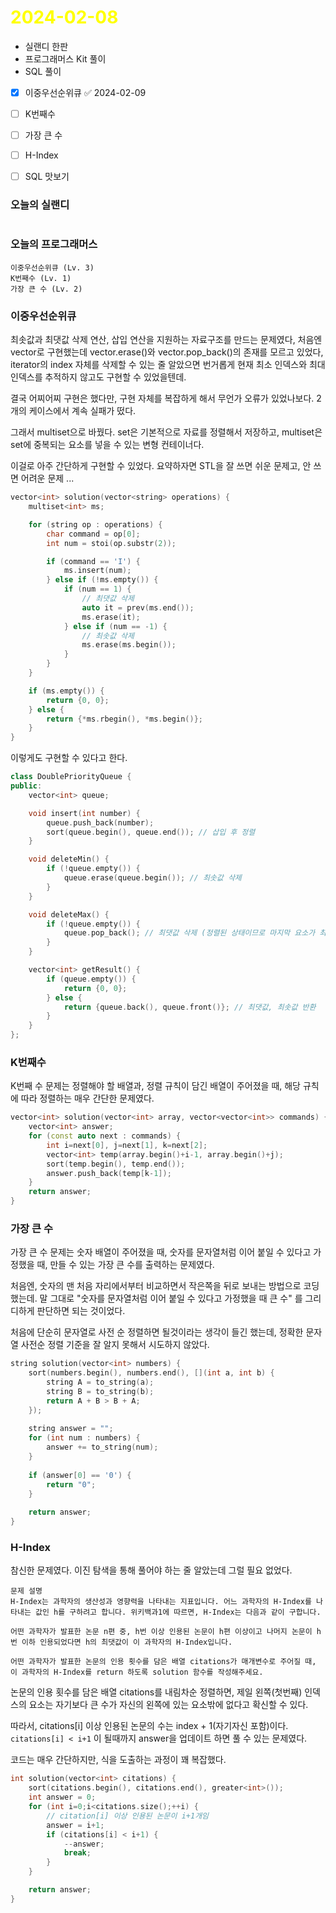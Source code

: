 # <span style="color:yellow">2024-02-08</span>

- 실랜디 한판
- 프로그래머스 Kit 풀이
- SQL 풀이

- [x] 이중우선순위큐 ✅ 2024-02-09
- [ ] K번째수
- [ ] 가장 큰 수
- [ ] H-Index
- [ ] SQL 맛보기


### 오늘의 실랜디
```

```


### 오늘의 프로그래머스
```
이중우선순위큐 (Lv. 3)
K번째수 (Lv. 1)
가장 큰 수 (Lv. 2)
```


### 이중우선순위큐
최솟값과 최댓값 삭제 연산, 삽입 연산을 지원하는 자료구조를 만드는 문제였다, 처음엔 vector로 구현했는데
vector.erase()와 vector.pop_back()의 존재를 모르고 있었다, iterator의 index 자체를 삭제할 수 있는 줄 알았으면 번거롭게 현재 최소 인덱스와 최대 인덱스를 추적하지 않고도 구현할 수 있었을텐데.

결국 어찌어찌 구현은 했다만, 구현 자체를 복잡하게 해서 무언가 오류가 있었나보다. 2개의 케이스에서 계속 실패가 떴다.

그래서 multiset으로 바꿨다. set은 기본적으로 자료를 정렬해서 저장하고, multiset은 set에 중복되는 요소를 넣을 수 있는 변형 컨테이너다.

이걸로 아주 간단하게 구현할 수 있었다.
요약하자면 STL을 잘 쓰면 쉬운 문제고, 안 쓰면 어려운 문제 ...

```cpp
vector<int> solution(vector<string> operations) {
    multiset<int> ms;

    for (string op : operations) {
        char command = op[0];
        int num = stoi(op.substr(2));

        if (command == 'I') {
            ms.insert(num);
        } else if (!ms.empty()) {
            if (num == 1) {
                // 최댓값 삭제
                auto it = prev(ms.end());
                ms.erase(it);
            } else if (num == -1) {
                // 최솟값 삭제
                ms.erase(ms.begin());
            }
        }
    }

    if (ms.empty()) {
        return {0, 0};
    } else {
        return {*ms.rbegin(), *ms.begin()};
    }
}
```


이렇게도 구현할 수 있다고 한다.
```cpp
class DoublePriorityQueue {
public:
    vector<int> queue;

    void insert(int number) {
        queue.push_back(number);
        sort(queue.begin(), queue.end()); // 삽입 후 정렬
    }

    void deleteMin() {
        if (!queue.empty()) {
            queue.erase(queue.begin()); // 최솟값 삭제
        }
    }

    void deleteMax() {
        if (!queue.empty()) {
            queue.pop_back(); // 최댓값 삭제 (정렬된 상태이므로 마지막 요소가 최댓값)
        }
    }

    vector<int> getResult() {
        if (queue.empty()) {
            return {0, 0};
        } else {
            return {queue.back(), queue.front()}; // 최댓값, 최솟값 반환
        }
    }
};
```


### K번째수
K번째 수 문제는 정렬해야 할 배열과, 정렬 규칙이 담긴 배열이 주어졌을 때, 해당 규칙에 따라 정렬하는 매우 간단한 문제였다.

```cpp
vector<int> solution(vector<int> array, vector<vector<int>> commands) {
    vector<int> answer;
    for (const auto next : commands) {
        int i=next[0], j=next[1], k=next[2];
        vector<int> temp(array.begin()+i-1, array.begin()+j);
        sort(temp.begin(), temp.end());
        answer.push_back(temp[k-1]);
    }
    return answer;
}
```

### 가장 큰 수

가장 큰 수 문제는 숫자 배열이 주어졌을 때, 숫자를 문자열처럼 이어 붙일 수 있다고 가정했을 때, 만들 수 있는 가장 큰 수를 출력하는 문제였다.

처음엔, 숫자의 맨 처음 자리에서부터 비교하면서 작은쪽을 뒤로 보내는 방법으로 코딩했는데. 말 그대로 "숫자를 문자열처럼 이어 붙일 수 있다고 가정했을 때 큰 수" 를 그리디하게 판단하면 되는 것이었다. 

처음에 단순히 문자열로 사전 순 정렬하면 될것이라는 생각이 들긴 했는데, 정확한 문자열 사전순 정렬 기준을 잘 알지 못해서 시도하지 않았다.

```cpp
string solution(vector<int> numbers) {
    sort(numbers.begin(), numbers.end(), [](int a, int b) {
        string A = to_string(a);
        string B = to_string(b);
        return A + B > B + A;
    });
    
    string answer = "";
    for (int num : numbers) {
        answer += to_string(num);
    }
    
    if (answer[0] == '0') {
        return "0";
    }
    
    return answer;
}
```


### H-Index
참신한 문제였다. 이진 탐색을 통해 풀어야 하는 줄 알았는데 그럴 필요 없었다.
```
문제 설명
H-Index는 과학자의 생산성과 영향력을 나타내는 지표입니다. 어느 과학자의 H-Index를 나타내는 값인 h를 구하려고 합니다. 위키백과1에 따르면, H-Index는 다음과 같이 구합니다.

어떤 과학자가 발표한 논문 n편 중, h번 이상 인용된 논문이 h편 이상이고 나머지 논문이 h번 이하 인용되었다면 h의 최댓값이 이 과학자의 H-Index입니다.

어떤 과학자가 발표한 논문의 인용 횟수를 담은 배열 citations가 매개변수로 주어질 때, 이 과학자의 H-Index를 return 하도록 solution 함수를 작성해주세요.
```

논문의 인용 횟수를 담은 배열 citations를 내림차순 정렬하면, 제일 왼쪽(첫번째) 인덱스의 요소는 자기보다 큰 수가 자신의 왼쪽에 있는 요소밖에 없다고 확신할 수 있다.

따라서, citations\[i\] 이상 인용된 논문의 수는 index + 1(자기자신 포함)이다.
``citations[i] < i+1`` 이 될때까지 answer을 업데이트 하면 풀 수 있는 문제였다.

코드는 매우 간단하지만, 식을 도출하는 과정이 꽤 복잡했다.

```cpp
int solution(vector<int> citations) {
    sort(citations.begin(), citations.end(), greater<int>());
    int answer = 0;
    for (int i=0;i<citations.size();++i) {
        // citation[i] 이상 인용된 논문이 i+1개임
        answer = i+1;
        if (citations[i] < i+1) {
            --answer;
            break;
        }
    }

    return answer;
}
```